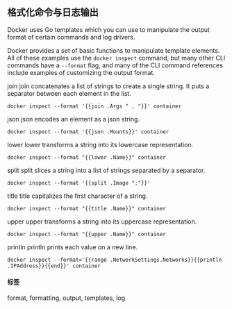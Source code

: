
## 格式化命令与日志输出
Docker uses Go templates which you can use to manipulate the output format of certain commands and log drivers.

Docker provides a set of basic functions to manipulate template elements. All of these examples use the `docker inspect` command, but many other CLI commands have a `--format` flag, and many of the CLI command references include examples of customizing the output format.

join
join concatenates a list of strings to create a single string. It puts a separator between each element in the list.
```
docker inspect --format '{{join .Args " , "}}' container
```

json
json encodes an element as a json string.
```
docker inspect --format '{{json .Mounts}}' container
```


lower
lower transforms a string into its lowercase representation.
```
docker inspect --format "{{lower .Name}}" container
```


split
split slices a string into a list of strings separated by a separator.
```
docker inspect --format '{{split .Image ":"}}'
```

title
title capitalizes the first character of a string.
```
docker inspect --format "{{title .Name}}" container
```


upper
upper transforms a string into its uppercase representation.
```
docker inspect --format "{{upper .Name}}" container
```

println
println prints each value on a new line.
```
docker inspect --format='{{range .NetworkSettings.Networks}}{{println .IPAddress}}{{end}}' container
```


#### 标签
format, formatting, output, templates, log
